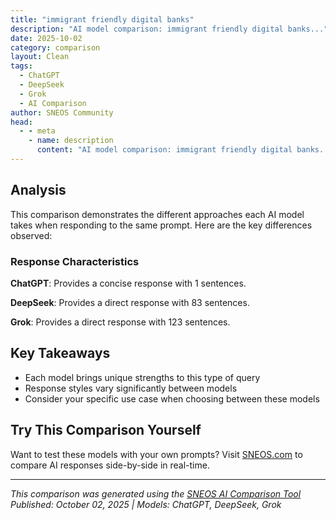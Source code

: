 ```yaml
---
title: "immigrant friendly digital banks"
description: "AI model comparison: immigrant friendly digital banks..."
date: 2025-10-02
category: comparison
layout: Clean
tags:
  - ChatGPT
  - DeepSeek
  - Grok
  - AI Comparison
author: SNEOS Community
head:
  - - meta
    - name: description
      content: "AI model comparison: immigrant friendly digital banks..."
---
```


<ChatComparison
  title="immigrant friendly digital banks"
  prompt="immigrant friendly digital banks"
  :responses='{
    "ChatGPT": "When looking for immigrant-friendly digital banks, it&#x27;s important to consider factors such as low fees, accessible customer service, multilingual support, and the ability to open accounts without a Social Security Number (SSN) or credit history. Here are a few digital banking options that are often considered friendly to immigrants:\n\n1. **Chime**: Chime is a popular digital bank that offers a user-friendly app, no monthly fees, and no minimum balance requirements. They also provide a Visa debit card and access to direct deposit. While they do require an SSN to open an account, the account opening process is generally straightforward.\n\n2. **N26**: N26 is a digital bank that operates in various countries, including the U.S. and parts of Europe. They offer a no-fee bank account with a sleek app. They support multiple languages and have relatively straightforward requirements for opening an account.\n\n3. **Revolut**: Revolut is another global fintech company that provides banking services, including accounts in multiple currencies, international transfers without fees, and cryptocurrency support. They are also known for their easy sign-up process via their app, which can be appealing to immigrants.\n\n4. **Wise (formerly TransferWise)**: While not a traditional bank, Wise offers a multi-currency account that allows users to hold and exchange money in various currencies with low fees. It&#x27;s great for immigrants who need to send money internationally or manage funds in different currencies.\n\n5. **Novo**: Novo is designed for small businesses and entrepreneurs, but it allows immigrants who may not have a long credit history to open an account. It offers no monthly fees and allows easy online banking through its app.\n\n6. **Velocity**: Velocity is designed particularly for newcomers and immigrants, providing accessible banking services without the need for a credit history. They aim to help immigrants build financial stability in their new country.\n\n7. **BBVA USA (Now part of PNC Bank)**: BBVA USA has offered services designed specifically for immigrants, including accounts that can be opened with a passport and Individual Taxpayer Identification Number (ITIN). They provide online banking options, though availability may vary.\n\n8. **HSBC**: While not a digital-only bank, HSBC is known for its international presence and services tailored for expats and immigrants. They offer bank accounts that can often be opened with a foreign passport and may have reduced fees for international customers.\n\n9. **Citi**: Similar to HSBC, Citibank has a strong international presence and various account options for immigrants, including accounts that can be opened with identification other than an SSN.\n\nWhen choosing a digital bank, it&#x27;s always a good idea to read the terms and conditions, check for any fees associated with the accounts, and ensure they meet your specific banking needs. Additionally, checking the bank&#x27;s customer service options for multilingual support can be beneficial for non-native speakers.",
    "DeepSeek": "Of course. \u0022Immigrant-friendly digital banks\u0022 are financial technology companies (neobanks) designed to address the specific challenges immigrants face when moving to a new country.\n\nThese challenges include:\n*   **Lack of Credit History:** Your credit score doesn\u0027t transfer between countries.\n*   **Proof of Address:** Difficult to provide when you first arrive.\n*   **Complex Documentation:** Confusion over what ID is accepted.\n*   **High FX Fees:** Costly international money transfers to family back home.\n*   **Language Barriers:** Difficulty understanding financial products.\n\nHere\u2019s a breakdown of the best immigrant-friendly digital banks, categorized by their primary strengths.\n\n---\n\n### \uD83C\uDFC6 Top All-Rounders \u0026 Major Players\n\nThese banks are often the best starting point due to their strong feature sets and reliability.\n\n#### 1. Wise (formerly TransferWise)\nWhile not a full \u0022bank\u0022 in all regions (it\u0027s an Electronic Money Institution), Wise is arguably the most essential financial tool for any immigrant.\n\n*   **Best For:** International money transfers, holding multiple currencies, and getting local bank details in various countries.\n*   **Key Features:**\n    * **Multi-currency Account:** Hold over 40 currencies in one account.\n    * **Local Bank Details:** Get account numbers for the US, UK, Eurozone, Australia, New Zealand, and more, allowing you to receive money like a local.\n    * **Low-Cost Transfers:** Uses the real mid-market exchange rate with very low, transparent fees.\n    * **Wise Debit Card:** Spend money abroad in the local currency with minimal fees.\n*   **Immigrant-Friendly Perks:** Solves the \u0022how do I send money home cheaply?\u0022 problem from day one. It\u0027s also easy to open an account with a passport.\n\n#### 2. Revolut\nA powerful all-in-one app that has evolved from a travel card to a comprehensive financial super-app.\n\n*   **Best For:** Frequent travelers, day-to-day spending, and currency exchange.\n*   **Key Features:**\n    * **Multi-currency Accounts:** Hold and exchange 25\u002B currencies.\n    * **International Transfers:** Competitive rates for sending money abroad.\n    * **Budgeting Tools:** Strong in-app analytics for tracking spending.\n    * **Perks:** Various plans offer travel insurance, airport lounge access, and cashback.\n*   **Immigrant-Friendly Perks:** Easy account setup with a wide range of accepted IDs. The ability to easily exchange and hold different currencies is a huge plus.\n\n#### 3. N26\nA German-based fully licensed bank that operates throughout the Eurozone and the US. It focuses on a simple, seamless user experience.\n\n*   **Best For:** A simple, sleek primary bank account for daily life in Europe or the US.\n*   **Key Features:**\n    * **Free Standard Accounts:** No monthly fees for basic plans.\n    * **Spaces:** Sub-accounts for saving towards specific goals (e.g., \u0022Remittances,\u0022 \u0022Family Visit\u0022).\n    * **Instant Push Notifications:** Get notified for every transaction.\n    * **International Health Insurance:** Available on premium plans.\n*   **Immigrant-Friendly Perks:** The sign-up process is entirely video-based and can be done with a passport, which is often easier than navigating a traditional bank\u0027s paperwork.\n\n---\n\n### \uD83D\uDE80 Specialized \u0026 Regional Options\n\nThese banks target specific immigrant niches or regions.\n\n#### 4. Monese (UK \u0026 Europe)\n**Explicitly designed for newcomers and migrants** who find it hard to open a traditional bank account.\n\n*   **Best For:** People who have just arrived in the UK or Europe and lack a local credit history or proof of address.\n*   **Key Features:**\n    * **Instant UK/EUR Account:** Open an account in minutes with just your ID.\n    * **No Credit Check:** They don\u0027t rely on local credit history for approval.\n    * **Easy Money Transfers:** Integrated international transfer services.\n*   **Immigrant-Friendly Perks:** This is their core mission. They accept a wide range of European ID cards and passports.\n\n#### 5. Zolve (Focus on India -\u003E US)\nA newer player specifically designed to help Indian immigrants and students in the US build a financial life.\n\n*   **Best For:** Indian students and professionals moving to the United States.\n*   **Key Features:**\n    * **US Bank Account:** Opens a US bank account *before* you leave India.\n    * **Cross-Border Credit Card:** Helps you build a US credit history from day one, using your financial history in India as a reference.\n    * **Global Sending:** Easy transfers between India and the US.\n*   **Immigrant-Friendly Perks:** Solves the two biggest problems simultaneously: getting a bank account and starting a credit history.\n\n#### 6. Currencie (Focus on US \u0026 Latin America/Caribbean)\nA digital bank built for immigrants in the US to send money to Latin America and the Caribbean.\n\n*   **Best For:** US-based immigrants sending remittances to Latin America.\n*   **Key Features:**\n    * **Fee-Free USD Account:** A US checking account with no monthly fees.\n    * **Zero-Fee Remittances:** Send money to supported countries with no transfer fee and a good exchange rate.\n    * **FDIC Insured:** Funds are protected up to $250,000.\n*   **Immigrant-Friendly Perks:** Focuses on making remittances, a critical function for many immigrants, as cheap and easy as possible.\n\n---\n\n### \u2705 Key Features to Look For (A Checklist)\n\nWhen comparing options, use this checklist:\n\n*   **\u2705 Easy Onboarding:** Can you open an account with just your passport? Is the process in your language?\n*   **\u2705 No/Low FX Fees:** What are the fees for spending in a different currency or withdrawing cash abroad?\n*   **\u2705 Affordable Int\u0027l Transfers:** How cheap and fast is it to send money to your home country?\n*   **\u2705 Multi-currency Wallets:** Can you hold, receive, and send multiple currencies?\n*   **\u2705 No Credit Check:** Does the provider require a local credit history?\n*   **\u2705 Local Account Details:** Can you get a local account number (e.g., a US routing number, UK sort code) to receive salary or make local payments?\n*   **\u2705 Debit Card:** Is a physical or virtual debit card included for daily spending?\n\n### \u26A0\uFE0F Important Considerations\n\n*   **Not a Full Replacement (Yet):** While great for daily spending and transfers, some digital banks may not be ideal for large loans, mortgages, or complex investment advice. It\u0027s common to use a digital bank *alongside* a traditional bank.\n*   **Licensing \u0026 Insurance:** Ensure your money is safe. Check if the provider is a licensed bank (e.g., N26, Revolut in some regions) where deposits are insured, or if it\u0027s an e-money institution (e.g., Wise, Monese) where different safeguards apply.\n*   **Customer Support:** Look for banks with robust customer support, preferably with options in your native language.\n\n**Final Recommendation:** Start with **Wise** for transfers and multi-currency needs, and pair it with a primary spending account like **Revolut** or **N26**. If you are a new arrival in the UK, **Monese** is an excellent first step.",
    "Grok": "Many digital banks are popular among immigrants due to their accessibility, low fees, lack of physical branch requirements, and features tailored for international users. These banks often don\u2019t require a Social Security Number (SSN) upfront, accept alternative forms of identification, and support international transactions or multi-currency accounts. Below are some immigrant-friendly digital banks and neobanks worth considering, particularly in the U.S., as well as some global options. Note that availability and features may vary based on your location and residency status.\n\n### U.S.-Based Digital Banks/Neobanks for Immigrants\n1. **Chime**\n   - **Why Immigrant-Friendly?**: No SSN required to open an account initially (though you may need one for certain features or later verification). Accepts alternative IDs like an Individual Taxpayer Identification Number (ITIN).\n   - **Key Features**:\n     - No monthly fees or minimum balance requirements.\n     - Early direct deposit (get paid up to 2 days early).\n     - Fee-free overdraft up to $200 with SpotMe (if eligible).\n   - **Drawbacks**: Limited to U.S. residents; not ideal for international transfers.\n   - **Best For**: Basic banking needs for immigrants establishing themselves in the U.S.\n\n2. **Current**\n   - **Why Immigrant-Friendly?**: No SSN required at signup; accepts ITIN and other forms of ID.\n   - **Key Features**:\n     - No monthly fees or overdraft fees.\n     - Early direct deposit (up to 2 days early).\n     - Access to over 40,000 fee-free Allpoint ATMs.\n   - **Drawbacks**: Limited international features; no support for multi-currency accounts.\n   - **Best For**: Simple checking and savings without strict ID requirements.\n\n3. **Novo**\n   - **Why Immigrant-Friendly?**: Designed for small business owners and freelancers, including immigrants, with lenient ID requirements (accepts ITIN or passport in some cases).\n   - **Key Features**:\n     - Free business checking account.\n     - Integrations with tools like QuickBooks and Stripe.\n     - No monthly fees or minimum balance.\n   - **Drawbacks**: Business-focused, not ideal for personal banking; no cash deposits.\n   - **Best For**: Immigrant entrepreneurs or freelancers starting a business in the U.S.\n\n4. **Revolut (U.S. Version)**\n   - **Why Immigrant-Friendly?**: Accepts a range of IDs (including passports and visas for non-residents) and offers international-friendly features.\n   - **Key Features**:\n     - Multi-currency accounts (hold and exchange different currencies).\n     - Low-cost international transfers.\n     - No monthly fees on the basic plan.\n   - **Drawbacks**: Some features (like metal cards or premium plans) require a subscription; limited customer support.\n   - **Best For**: Immigrants who travel frequently or send money abroad.\n\n5. **Wise (formerly TransferWise)**\n   - **Why Immigrant-Friendly?**: Not a full bank but offers a borderless account with multi-currency support, ideal for immigrants dealing with international finances. Accepts various IDs, including passports.\n   - **Key Features**:\n     - Transparent, low-cost international transfers.\n     - Multi-currency account with local bank details in multiple countries.\n     - Debit card for spending in different currencies.\n   - **Drawbacks**: Not a traditional bank (no FDIC insurance in the U.S. for funds held); limited to financial transfers and spending.\n   - **Best For**: Immigrants sending money home or managing finances across borders.\n\n### Global/International Digital Banks for Immigrants\n1. **N26 (Europe-Focused, Limited U.S. Availability)**\n   - **Why Immigrant-Friendly?**: Popular among expats in Europe for its easy signup process and acceptance of non-local IDs (varies by country).\n   - **Key Features**:\n     - No monthly fees on basic accounts.\n     - Multi-currency transactions with low fees.\n     - Mobile-first banking with a user-friendly app.\n   - **Drawbacks**: Not widely available in the U.S. anymore (focus shifted to Europe); requires residency in supported countries.\n   - **Best For**: Immigrants in Europe or those planning to move there.\n\n2. **Monzo (UK-Based)**\n   - **Why Immigrant-Friendly?**: Simple account opening for UK residents, including immigrants, with minimal ID requirements (often just a passport or visa).\n   - **Key Features**:\n     - No fees for basic accounts.\n     - Real-time spending notifications.\n     - Budgeting tools and low-cost international spending.\n   - **Drawbacks**: Limited to UK residents; not available in the U.S.\n   - **Best For**: Immigrants settling in the UK.\n\n3. **Monese (Europe-Focused)**\n   - **Why Immigrant-Friendly?**: Specifically targets migrants and expats in Europe by not requiring proof of address or local credit history to open an account.\n   - **Key Features**:\n     - Quick signup with just a passport or ID.\n     - Multi-currency accounts.\n     - Low fees for international transfers.\n   - **Drawbacks**: Not available in the U.S.; some features require a paid plan.\n   - **Best For**: Immigrants in Europe who lack local documentation.\n\n### Things to Consider When Choosing a Digital Bank as an Immigrant\n- **ID Requirements**: Many digital banks accept a passport, visa, or ITIN instead of an SSN (in the U.S.). Confirm the specific requirements before signing up.\n- **International Features**: If you plan to send money abroad or hold multiple currencies, prioritize banks like Revolut or Wise.\n- **Fees**: Digital banks often have low or no fees, but check for hidden costs on international transactions or withdrawals.\n- **Accessibility**: Ensure the bank operates in your country of residence and supports your visa or residency status.\n- **FDIC Insurance (U.S.)**: For U.S.-based banks, check if deposits are insured by the FDIC (up to $250,000) for security. Some neobanks partner with traditional banks to offer this (e.g., Chime partners with Bancorp Bank).\n- **Customer Support**: Immigrants may need assistance with unique issues (e.g., ID verification). Look for banks with strong, accessible support (chat, email, or phone).\n\n### Tips for Immigrants Using Digital Banks\n- **Start with Basic Accounts**: Use a no-fee digital bank to establish a financial footprint while gathering documents like an SSN or proof of address.\n- **Leverage International Features**: If you\u2019re supporting family abroad, use banks like Wise or Revolut for cost-effective remittances.\n- **Build Credit**: Some digital banks (like Chime) offer credit-building tools, which can help immigrants establish credit history.\n- **Check Visa Restrictions**: Certain visa types (e.g., tourist visas) may limit your ability to open accounts in some countries. Research the bank\u2019s policies or consult their support.\n\n### Conclusion\nIf you\u2019re in the U.S., **Chime** and **Current** are excellent for basic banking without strict ID requirements, while **Revolut** and **Wise** are ideal for international needs. In Europe, **Monese** and **N26** cater well to immigrants and expats. Always review the bank\u2019s terms for your specific country and residency status, and reach out to their support if you\u2019re unsure about eligibility. If you share your location or specific needs (e.g., remittance, business banking), I can narrow down the recommendations further!"
  }'
  published-date="08:11"
/>

## Analysis

This comparison demonstrates the different approaches each AI model takes when responding to the same prompt. Here are the key differences observed:

### Response Characteristics

**ChatGPT**: Provides a concise response with 1 sentences. 

**DeepSeek**: Provides a direct response with 83 sentences. 

**Grok**: Provides a direct response with 123 sentences. 

## Key Takeaways

- Each model brings unique strengths to this type of query
- Response styles vary significantly between models
- Consider your specific use case when choosing between these models

## Try This Comparison Yourself

Want to test these models with your own prompts? Visit [SNEOS.com](https://sneos.com) to compare AI responses side-by-side in real-time.

---

*This comparison was generated using the [SNEOS AI Comparison Tool](https://sneos.com)*
*Published: October 02, 2025 | Models: ChatGPT, DeepSeek, Grok*
